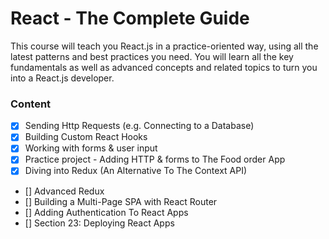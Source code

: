 # React - The Complete Guide

This course will teach you React.js in a practice-oriented way, using all the latest patterns and best practices you need. You will learn all the key fundamentals as well as advanced concepts and related topics to turn you into a React.js developer.

### Content

- [X] Sending Http Requests (e.g. Connecting to a Database)
- [X] Building Custom React Hooks 
- [X] Working with forms & user input
- [X] Practice project - Adding HTTP & forms to The Food order App
- [X] Diving into Redux (An Alternative To The Context API)
- [] Advanced Redux
- [] Building a Multi-Page SPA with React Router
- [] Adding Authentication To React Apps
- [] Section 23: Deploying React Apps